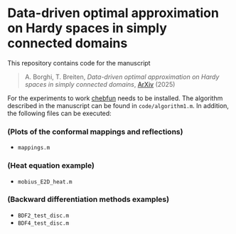 # Data-driven optimal approximation on Hardy spaces in simply connected domains
This repository contains code for the manuscript 
> A. Borghi, T. Breiten, *Data-driven optimal approximation on Hardy spaces in simply connected domains*, [ArXiv](https://arxiv.org/abs/2507.15837) (2025)

For the experiments to work [chebfun](https://www.chebfun.org) needs to be installed.
The algorithm described in the manuscript can be found in `code/algorithm1.m`.
In addition, the following files can be executed:

### (Plots of the conformal mappings and reflections)
- `mappings.m`  

### (Heat equation example)
- `mobius_E2D_heat.m`  

### (Backward differentiation methods examples)
- `BDF2_test_disc.m` 
- `BDF4_test_disc.m` 

